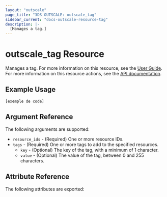 ```yaml
---
layout: "outscale"
page_title: "3DS OUTSCALE: outscale_tag"
sidebar_current: "docs-outscale-resource-tag"
description: |-
  [Manages a tag.]
---
```


# outscale_tag Resource

Manages a tag.
For more information on this resource, see the [User Guide](https://wiki.outscale.net/display/EN/About+Tags).
For more information on this resource actions, see the [API documentation](https://docs-beta.outscale.com/#3ds-outscale-api-tag).

## Example Usage

```hcl
[exemple de code]
```

## Argument Reference

The following arguments are supported:

* `resource_ids` - (Required) One or more resource IDs.
* `tags` - (Required) One or more tags to add to the specified resources.
  * `key` - (Optional) The key of the tag, with a minimum of 1 character.
  * `value` - (Optional) The value of the tag, between 0 and 255 characters.

## Attribute Reference

The following attributes are exported:

